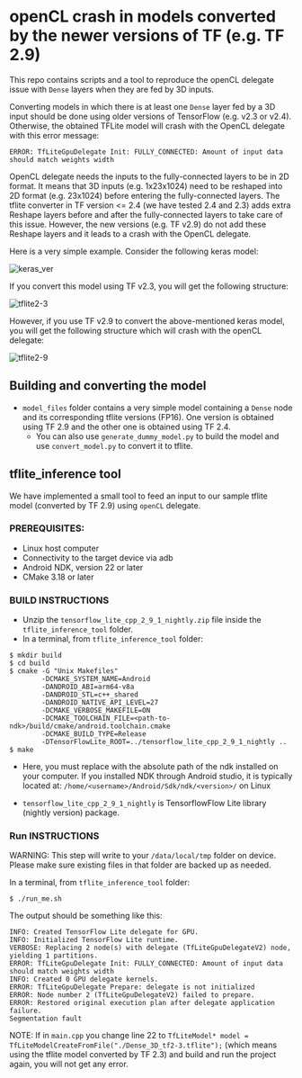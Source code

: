 # openCL crash in models converted by the newer versions of TF (e.g. TF 2.9)

This repo contains scripts and a tool to reproduce the openCL delegate issue with `Dense` layers when they are fed by 3D inputs. 

Converting models in which there is at least one `Dense` layer fed by a 3D input should be done using older versions of TensorFlow (e.g. v2.3 or v2.4). Otherwise, the obtained TFLite model will crash with the OpenCL delegate with this error message:

`ERROR: TfLiteGpuDelegate Init: FULLY_CONNECTED: Amount of input data should match weights width`

OpenCL delegate needs the inputs to the fully-connected layers to be in 2D format. It means that 3D inputs (e.g. 1x23x1024) need to be reshaped into 2D format (e.g. 23x1024) before entering the fully-connected layers. The tflite converter in TF version <= 2.4 (we have tested 2.4 and 2.3) adds extra Reshape layers before and after the fully-connected layers to take care of this issue. However, the new versions (e.g. TF v2.9) do not add these Reshape layers and it leads to a crash with the OpenCL delegate.

Here is a very simple example. Consider the following keras model:

![keras_ver](https://user-images.githubusercontent.com/45400368/184657331-600732a4-ffa4-40e5-bfd3-880adcfc0058.png)

If you convert this model using TF v2.3, you will get the following structure:

![tflite2-3](https://user-images.githubusercontent.com/45400368/184657470-15f374db-b879-48f3-80f1-981473acb788.png)

However, if you use TF v2.9 to convert the above-mentioned keras model, you will get the following structure which will crash with the openCL delegate:

![tflite2-9](https://user-images.githubusercontent.com/45400368/184657539-9d56fc24-9f22-423f-b58c-83cac8ad9ff8.png)


## Building and converting the model
* `model_files` folder contains a very simple model containing a `Dense` node and its corresponding tflite versions (FP16). One version is obtained using TF 2.9 and the other one is obtained using TF 2.4.
  * You can also use `generate_dummy_model.py` to build the model and use `convert_model.py` to convert it to tflite.

## tflite_inference tool 
We have implemented a small tool to feed an input to our sample tflite model (converted by TF 2.9) using `openCL` delegate.

### PREREQUISITES: ###
* Linux host computer
* Connectivity to the target device via adb
* Android NDK, version 22 or later
* CMake 3.18 or later

### BUILD INSTRUCTIONS ###
* Unzip the `tensorflow_lite_cpp_2_9_1_nightly.zip` file inside the `tflite_inference_tool` folder.
* In a terminal, from `tflite_inference_tool` folder:
```console
$ mkdir build
$ cd build
$ cmake -G "Unix Makefiles"
        -DCMAKE_SYSTEM_NAME=Android 
        -DANDROID_ABI=arm64-v8a 
        -DANDROID_STL=c++_shared 
        -DANDROID_NATIVE_API_LEVEL=27 
        -DCMAKE_VERBOSE_MAKEFILE=ON 
        -DCMAKE_TOOLCHAIN_FILE=<path-to-ndk>/build/cmake/android.toolchain.cmake 
        -DCMAKE_BUILD_TYPE=Release
        -DTensorFlowLite_ROOT=../tensorflow_lite_cpp_2_9_1_nightly ..
$ make
```
* Here, you must replace <path-to-ndk> with the absolute path of the ndk installed on your computer. If you installed NDK through Android studio, it is typically located at:
    `/home/<username>/Android/Sdk/ndk/<version>/` on Linux

* `tensorflow_lite_cpp_2_9_1_nightly` is TensorflowFlow Lite library (nightly version) package.
### Run INSTRUCTIONS ###
WARNING: This step will write to your `/data/local/tmp` folder on device. Please make sure existing files in that folder are backed up as needed.

In a terminal, from `tflite_inference_tool` folder:
```console
$ ./run_me.sh
```

The output should be something like this:
```console
INFO: Created TensorFlow Lite delegate for GPU.
INFO: Initialized TensorFlow Lite runtime.
VERBOSE: Replacing 2 node(s) with delegate (TfLiteGpuDelegateV2) node, yielding 1 partitions.
ERROR: TfLiteGpuDelegate Init: FULLY_CONNECTED: Amount of input data should match weights width
INFO: Created 0 GPU delegate kernels.
ERROR: TfLiteGpuDelegate Prepare: delegate is not initialized
ERROR: Node number 2 (TfLiteGpuDelegateV2) failed to prepare.
ERROR: Restored original execution plan after delegate application failure.
Segmentation fault 
```

NOTE: If in `main.cpp` you change line 22 to `TfLiteModel* model = TfLiteModelCreateFromFile("./Dense_3D_tf2-3.tflite");` (which means using the tflite model converted by TF 2.3) and build and run the project again, you will not get any error.
